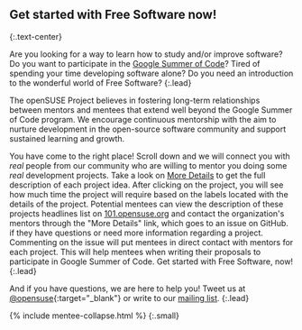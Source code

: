 ## Get started with Free Software now!
{:.text-center}

Are you looking for a way to learn how to study and/or improve
software? Do you want to participate in the [Google Summer of Code](https://summerofcode.withgoogle.com/)? Tired of spending your time developing software alone?
Do you need an introduction to the wonderful world of Free Software?
{:.lead}

The openSUSE Project believes in fostering long-term relationships between mentors and mentees that extend well beyond the Google Summer of Code program. We encourage continuous mentorship with the aim to nurture development in the open-source software community and support sustained learning and growth.

You have come to the right place! Scroll down and we will connect you with *real* people from our community who are willing
to mentor you doing some *real* development projects. Take a look on [More Details](https://101.opensuse.org/#projects) to get the full description of each project idea. After clicking on the project, you will see how much time the project will require based on the labels located with the details of the project. Potential mentees can view the description of these projects headlines list on [101.opensuse.org](https://101.opensuse.org/) and contact the organization's mentors through the "More Details" link, which goes to an issue on GitHub. if they have questions or need more information regarding a project. Commenting on the issue will put mentees in direct contact with mentors for each project. This will help mentees when writing their proposals to participate in Google Summer of Code.
Get started with Free Software, now!
{:.lead}

And if you have questions, we are here to help you! Tweet us at
[@opensuse](https://twitter.com/@opensuse){:target="_blank"}
or write to our [mailing list](mailto:opensuse-project@opensuse.org).
{:.lead}

{% include mentee-collapse.html %}
{:.small}
